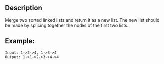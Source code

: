 ## Description

Merge two sorted linked lists and return it as a new list. The new list should be made by splicing together the nodes of the first two lists.

## Example:

```
Input: 1->2->4, 1->3->4
Output: 1->1->2->3->4->4
```